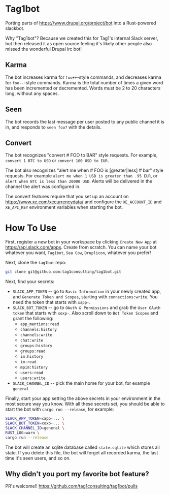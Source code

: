 # Tag1bot

Porting parts of https://www.drupal.org/project/bot into a Rust-powered slackbot.

Why "Tag1bot"? Because we created this for Tag1's internal Slack server, but then released it as open source feeling it's likely other people also missed the wonderful Drupal irc bot!

## Karma

The bot increases karma for `foo++`-style commands, and decreases karma for `foo--`-style commands. Karma is the total number of times a given word has been incremented or decremented. Words must be 2 to 20 characters long, without any spaces.

## Seen

The bot records the last message per user posted to any public channel it is in, and responds to `seen foo?` with the details.

## Convert

The bot recognizes "convert # FOO to BAR" style requests. For example, `convert 1 BTC to USD` or `convert 100 USD to EUR`.

The bot also recognizes "alert me when # FOO is [greater|less] # bar" style requests. For example `alert me when 1 USD is greater than .95 EUR`, or `alert when BTC is less than 20000 USD`. Alerts will be delivered in the channel the alert was configured in.

The convert features require that you set up an account on https://www.xe.com/xecurrencydata/ and configure the `XE_ACCOUNT_ID` and `XE_API_KEY` environment variables when starting the bot.

# How To Use

First, register a new bot in your workspace by clicking `Create New App` at https://api.slack.com/apps. Create from scratch. You can name your bot whatever you want, `Tag1bot`, `Sea Cow`, `Druplicon`, whatever you prefer!

Next, clone the `tag1bot` repo:
```bash
git clone git@github.com:tag1consulting/tag1bot.git
```

Next, find your secrets:

 - `SLACK_APP_TOKEN` -- go to `Basic Information` in your newly created app, and `Generate Token and Scopes`, starting with `connections:write`. You need the token that starts with `xapp-`.
 - `SLACK_BOT_TOKEN` -- go to `OAuth & Permissions` and grab the `User OAuth token` that starts with `xoxp-`. Also scroll down to `Bot Token Scopes` and grant the following:
   - `app_mentions:read`
   - `channels:history`
   - `channels:write`
   - `chat:write`
   - `groups:history`
   - `groups:read`
   - `im:history`
   - `im:read`
   - `mpim:history`
   - `users:read`
   - `users:write`
- `SLACK_CHANNEL_ID` -- pick the main home for your bot, for example `general`

Finally, start your app setting the above secrets in your environment in the most secure way you know. With all these secrets set, you should be able to start the bot with `cargo run --release`, for example:

```bash
SLACK_APP_TOKEN=xapp-... \
SLACK_BOT_TOKEN=xoxb-... \
SLACK_CHANNEL_ID=general \
RUST_LOG=warn \
cargo run --release
```

The bot will create an sqlite database called `state.sqlite` which stores all state. If you delete this file, the bot will forget all recorded karma, the last time it's seen users, and so on.

## Why didn't you port my favorite bot feature?

PR's welcome!! https://github.com/tag1consulting/tag1bot/pulls